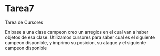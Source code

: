 # Tarea7
Tarea de Cursores

En base a una clase campeon creo un arreglos en el cual van a haber objetos de esa clase.
Utilizamos cursores para saber cual es el siguiente campeon disponible, y imprimo su posicion,
su ataque y el siguiente campeon disponible
